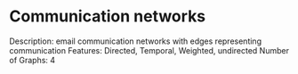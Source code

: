 # Communication networks

Description: email communication networks with edges representing communication
Features: Directed, Temporal, Weighted, undirected
Number of Graphs: 4